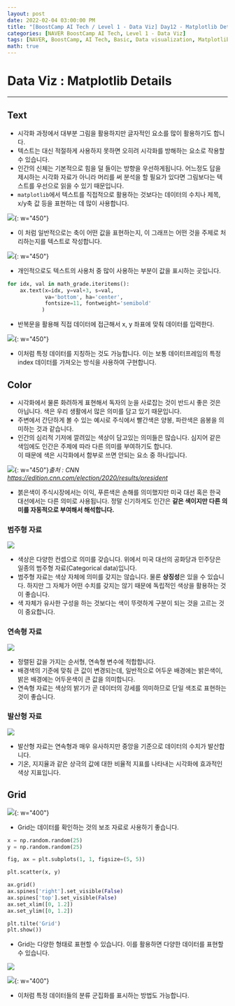 ```yaml
---
layout: post
date: 2022-02-04 03:00:00 PM
title: "[BoostCamp AI Tech / Level 1 - Data Viz] Day12 - Matplotlib Details"
categories: [NAVER BoostCamp AI Tech, Level 1 - Data Viz]
tags: [NAVER, BoostCamp, AI Tech, Basic, Data visualization, Matplotlib]
math: true
---
```

# Data Viz : Matplotlib Details

---

## Text

- 시각화 과정에서 대부분 그림을 활용하지만 글자적인 요소를 많이 활용하기도 합니다.
- 텍스트는 대신 적절하게 사용하지 못하면 오히려 시각화를 방해하는 요소로 작용할 수 있습니다.
- 인간의 신체는 기본적으로 힘을 덜 들이는 방향을 우선하게됩니다. 어느정도 답을 제시하는 시각화 자료가 아니라 머리를 써 분석을 할 필요가 있다면 그림보다는 텍스트를 우선으로 읽을 수 있기 때문입니다.
- `matplotlib`에서 텍스트를 직접적으로 활용하는 것보다는 데이터의 수치나 제목, x/y축 값 등을 표현하는 데 많이 사용합니다.

![](/image/boostcamp/viz/text1.png){: w="450"}

- 이 처럼 일반적으로는 축이 어떤 값을 표현하는지, 이 그래프는 어떤 것을 주제로 처리하는지를 텍스트로 작성합니다.

![](/image/boostcamp/viz/text2.png){: w="450"}

- 개인적으로도 텍스트의 사용처 중 많이 사용하는 부분이 값을 표시하는 곳입니다.

```python
for idx, val in math_grade.iteritems():
    ax.text(x=idx, y=val+3, s=val,
            va='bottom', ha='center',
            fontsize=11, fontweight='semibold'
           )
```

- 반복문을 활용해 직접 데이터에 접근해서 x, y 좌표에 맞춰 데이터를 입력한다.

![](/image/boostcamp/viz/text3.png){: w="450"}

- 이처럼 특정 데이터를 지칭하는 것도 가능합니다. 이는 보통 데이터프레임의 특정 index 데이터를 가져오는 방식을 사용하여 구현합니다.

## Color

- 시각화에서 물론 화려하게 표현해서 독자의 눈을 사로잡는 것이 반드시 좋은 것은 아닙니다. 색은 우리 생활에서 많은 의미를 담고 있기 때문입니다.
- 주변에서 간단하게 볼 수 있는 예시로 주식에서 빨간색은 양봉, 파란색은 음봉을 의미하는 것과 같습니다.
- 인간의 심리적 기저에 깔려있는 색상이 담고있는 의미들은 많습니다. 심지어 같은 색임에도 인간은 주제에 따라 다른 의미를 부여하기도 합니다.  
이 때문에 색은 시각화에서 함부로 쓰면 안되는 요소 중 하나입니다.

![](/image/boostcamp/viz/color1.png){: w="450"}*출처 : CNN https://edition.cnn.com/election/2020/results/president*

- 붉은색이 주식시장에서는 이익, 푸른색은 손해를 의미했지만 미국 대선 혹은 한국 대선에서는 다른 의미로 사용됩니다. 정말 신기하게도 인간은 **같은 색이지만 다른 의미를 자동적으로 부여해서 해석합니다.**

### 범주형 자료

![](/image/boostcamp/viz/categorical.png)

- 색상은 다양한 컨셉으로 의미를 갖습니다. 위에서 미국 대선의 공화당과 민주당은 일종의 범주형 자료(Categorical data)입니다. 
- 범주형 자료는 색상 자체에 의미를 갖지는 않습니다. 물론 **상징성**은 있을 수 있습니다. 하지만 그 자체가 어떤 수치를 갖지는 않기 때문에 독립적인 색상을 활용하는 것이 좋습니다.
- 색 자체가 유사한 구성을 하는 것보다는 색이 뚜렷하게 구분이 되는 것을 고르는 것이 중요합니다.

### 연속형 자료

![](/image/boostcamp/viz/sequential.png)

- 정렬된 값을 가지는 순서형, 연속형 변수에 적합합니다.
- 배경색의 기준에 맞춰 큰 값이 변경되는데, 일반적으로 어두운 배경에는 밝은색이, 밝은 배경에는 어두운색이 큰 값을 의미합니다.
- 연속형 자료는 색상의 밝기가 곧 데이터의 강세를 의미하므로 단일 색조로 표현하는 것이 좋습니다.

### 발산형 자료

![](/image/boostcamp/viz/divergence.png)

- 발산형 자료는 연속형과 매우 유사하지만 중앙을 기준으로 데이터의 수치가 발산합니다.
- 기온, 지지율과 같은 상극의 값에 대한 비율적 지표를 나타내는 시각화에 효과적인 색상 지표입니다.

## Grid

![](/image/boostcamp/viz/grid1.png){: w="400"}

- Grid는 데이터를 확인하는 것의 보조 자료로 사용하기 좋습니다.

```python
x = np.random.random(25)
y = np.random.random(25)

fig, ax = plt.subplots(1, 1, figsize=(5, 5))

plt.scatter(x, y)

ax.grid()
ax.spines['right'].set_visible(False)
ax.spines['top'].set_visible(False)
ax.set_xlim([0, 1.2])
ax.set_ylim([0, 1.2])

plt.tilte('Grid')
plt.show())
```

- Grid는 다양한 형태로 표현할 수 있습니다. 이를 활용하면 다양한 데이터를 표현할 수 있습니다.

![](/image/boostcamp/viz/grid2.png)

![](/image/boostcamp/viz/grid3.png){: w="400"}

- 이처럼 특정 데이터들의 분류 군집화를 표시하는 방법도 가능합니다.
